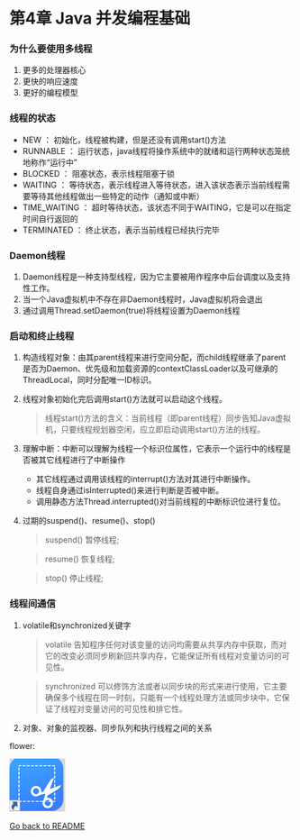 # 第4章 Java 并发编程基础

### 为什么要使用多线程
1. 更多的处理器核心
2. 更快的响应速度
3. 更好的编程模型

### 线程的状态
* NEW ： 初始化，线程被构建，但是还没有调用start()方法
* RUNNABLE ： 运行状态，java线程将操作系统中的就绪和运行两种状态笼统地称作“运行中”
* BLOCKED ： 阻塞状态，表示线程阻塞于锁
* WAITING ： 等待状态，表示线程进入等待状态，进入该状态表示当前线程需要等待其他线程做出一些特定的动作（通知或中断）
* TIME_WAITING ： 超时等待状态，该状态不同于WAITING，它是可以在指定时间自行返回的
* TERMINATED ： 终止状态，表示当前线程已经执行完毕

### Daemon线程
1. Daemon线程是一种支持型线程，因为它主要被用作程序中后台调度以及支持性工作。
2. 当一个Java虚拟机中不存在非Daemon线程时，Java虚拟机将会退出
3. 通过调用Thread.setDaemon(true)将线程设置为Daemon线程

### 启动和终止线程
1. 构造线程对象：由其parent线程来进行空间分配，而child线程继承了parent是否为Daemon、优先级和加载资源的contextClassLoader以及可继承的ThreadLocal，同时分配唯一ID标识。
2. 线程对象初始化完后调用start()方法就可以启动这个线程。
   > 线程start()方法的含义：当前线程（即parent线程）同步告知Java虚拟机，只要线程规划器空闲，应立即启动调用start()方法的线程。
3. 理解中断：中断可以理解为线程一个标识位属性，它表示一个运行中的线程是否被其它线程进行了中断操作
   * 其它线程通过调用该线程的interrupt()方法对其进行中断操作。
   * 线程自身通过isInterrupted()来进行判断是否被中断。
   * 调用静态方法Thread.interrupted()对当前线程的中断标识位进行复位。 
4. 过期的suspend()、resume()、stop()
   > suspend() 暂停线程;
   
   > resume() 恢复线程;
   
   > stop() 停止线程;
   
### 线程间通信
1. volatile和synchronized关键字
   > volatile 告知程序任何对该变量的访问均需要从共享内存中获取，而对它的改变必须同步刷新回共享内存，它能保证所有线程对变量访问的可见性。
   
   > synchronized 可以修饰方法或者以同步块的形式来进行使用，它主要确保多个线程在同一时刻，只能有一个线程处理方法或同步块中，它保证了线程对变量访问的可见性和排它性。
2. 对象、对象的监视器、同步队列和执行线程之间的关系

flower:

![flower](picture/1.png "美丽花儿")




[Go back to README](README.md) 


